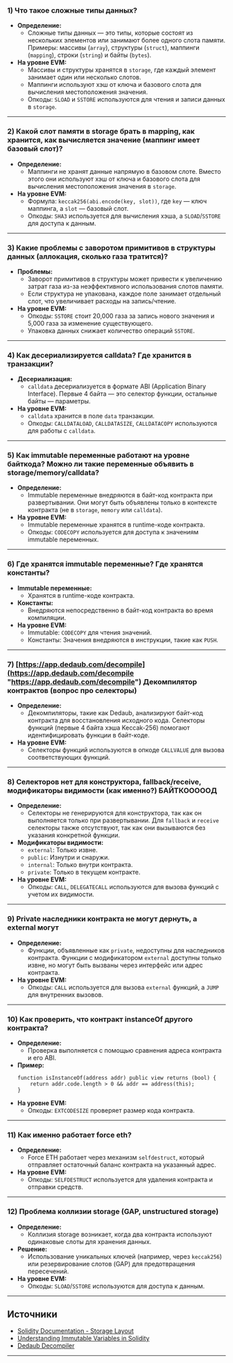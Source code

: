 ### **1) Что такое сложные типы данных?**
- **Определение:**
  - Сложные типы данных — это типы, которые состоят из нескольких элементов или занимают более одного слота памяти. Примеры: массивы (`array`), структуры (`struct`), маппинги (`mapping`), строки (`string`) и байты (`bytes`).
- **На уровне EVM:**
  - Массивы и структуры хранятся в `storage`, где каждый элемент занимает один или несколько слотов.
  - Маппинги используют хэш от ключа и базового слота для вычисления местоположения значения.
  - Опкоды: `SLOAD` и `SSTORE` используются для чтения и записи данных в `storage`.

---

### **2) Какой слот памяти в storage брать в mapping, как хранится, как вычисляется значение (маппинг имеет базовый слот)?**
- **Определение:**
  - Маппинги не хранят данные напрямую в базовом слоте. Вместо этого они используют хэш от ключа и базового слота для вычисления местоположения значения в `storage`.
- **На уровне EVM:**
  - Формула: `keccak256(abi.encode(key, slot))`, где `key` — ключ маппинга, а `slot` — базовый слот.
  - Опкоды: `SHA3` используется для вычисления хэша, а `SLOAD`/`SSTORE` для доступа к данным.

---

### **3) Какие проблемы с заворотом примитивов в структуры данных (аллокация, сколько газа тратится)?**
- **Проблемы:**
  - Заворот примитивов в структуры может привести к увеличению затрат газа из-за неэффективного использования слотов памяти.
  - Если структура не упакована, каждое поле занимает отдельный слот, что увеличивает расходы на запись/чтение.
- **На уровне EVM:**
  - Опкоды: `SSTORE` стоит 20,000 газа за запись нового значения и 5,000 газа за изменение существующего.
  - Упаковка данных снижает количество операций `SSTORE`.

---

### **4) Как десериализируется calldata? Где хранится в транзакции?**
- **Десериализация:**
  - `calldata` десериализуется в формате ABI (Application Binary Interface). Первые 4 байта — это селектор функции, остальные байты — параметры.
- **На уровне EVM:**
  - `calldata` хранится в поле `data` транзакции.
  - Опкоды: `CALLDATALOAD`, `CALLDATASIZE`, `CALLDATACOPY` используются для работы с `calldata`.

---

### **5) Как immutable переменные работают на уровне байткода? Можно ли такие переменные объявить в storage/memory/calldata?**
- **Определение:**
  - Immutable переменные внедряются в байт-код контракта при развертывании. Они могут быть объявлены только в контексте контракта (не в `storage`, `memory` или `calldata`).
- **На уровне EVM:**
  - Immutable переменные хранятся в runtime-коде контракта.
  - Опкоды: `CODECOPY` используется для доступа к значениям immutable переменных.

---

### **6) Где хранятся immutable переменные? Где хранятся константы?**
- **Immutable переменные:**
  - Хранятся в runtime-коде контракта.
- **Константы:**
  - Внедряются непосредственно в байт-код контракта во время компиляции.
- **На уровне EVM:**
  - Immutable: `CODECOPY` для чтения значений.
  - Константы: Значения внедряются в инструкции, такие как `PUSH`.

---

### **7) [https://app.dedaub.com/decompile](https://app.dedaub.com/decompile "https://app.dedaub.com/decompile") Декомпилятор контрактов (вопрос про селекторы)**
- **Определение:**
  - Декомпиляторы, такие как Dedaub, анализируют байт-код контракта для восстановления исходного кода. Селекторы функций (первые 4 байта хэша Keccak-256) помогают идентифицировать функции в байт-коде.
- **На уровне EVM:**
  - Селекторы функций используются в опкоде `CALLVALUE` для вызова соответствующих функций.

---

### **8) Селекторов нет для конструктора, fallback/receive, модификаторы видимости (как именно?) БАЙТКОООООД**
- **Определение:**
  - Селекторы не генерируются для конструктора, так как он выполняется только при развертывании. Для `fallback` и `receive` селекторы также отсутствуют, так как они вызываются без указания конкретной функции.
- **Модификаторы видимости:**
  - `external`: Только извне.
  - `public`: Изнутри и снаружи.
  - `internal`: Только внутри контракта.
  - `private`: Только в текущем контракте.
- **На уровне EVM:**
  - Опкоды: `CALL`, `DELEGATECALL` используются для вызова функций с учетом их видимости.

---

### **9) Private наследники контракта не могут дернуть, а external могут**
- **Определение:**
  - Функции, объявленные как `private`, недоступны для наследников контракта. Функции с модификатором `external` доступны только извне, но могут быть вызваны через интерфейс или адрес контракта.
- **На уровне EVM:**
  - Опкоды: `CALL` используется для вызова `external` функций, а `JUMP` для внутренних вызовов.

---

### **10) Как проверить, что контракт instanceOf другого контракта?**
- **Определение:**
  - Проверка выполняется с помощью сравнения адреса контракта и его ABI.
- **Пример:**
  ```solidity
  function isInstanceOf(address addr) public view returns (bool) {
      return addr.code.length > 0 && addr == address(this);
  }
  ```
- **На уровне EVM:**
  - Опкоды: `EXTCODESIZE` проверяет размер кода контракта.

---

### **11) Как именно работает force eth?**
- **Определение:**
  - Force ETH работает через механизм `selfdestruct`, который отправляет остаточный баланс контракта на указанный адрес.
- **На уровне EVM:**
  - Опкоды: `SELFDESTRUCT` используется для удаления контракта и отправки средств.

---

### **12) Проблема коллизии storage (GAP, unstructured storage)**
- **Определение:**
  - Коллизия storage возникает, когда два контракта используют одинаковые слоты для хранения данных.
- **Решение:**
  - Использование уникальных ключей (например, через `keccak256`) или резервирование слотов (GAP) для предотвращения пересечений.
- **На уровне EVM:**
  - Опкоды: `SLOAD`/`SSTORE` используются для доступа к данным.

---

## Источники
- [Solidity Documentation - Storage Layout](https://docs.soliditylang.org/en/latest/internals/layout_in_storage.html)
- [Understanding Immutable Variables in Solidity](https://ethereum.stackexchange.com/questions/81994/what-is-the-difference-between-fallback-and-receive-functions-in-solidity)
- [Dedaub Decompiler](https://app.dedaub.com/decompile)
---